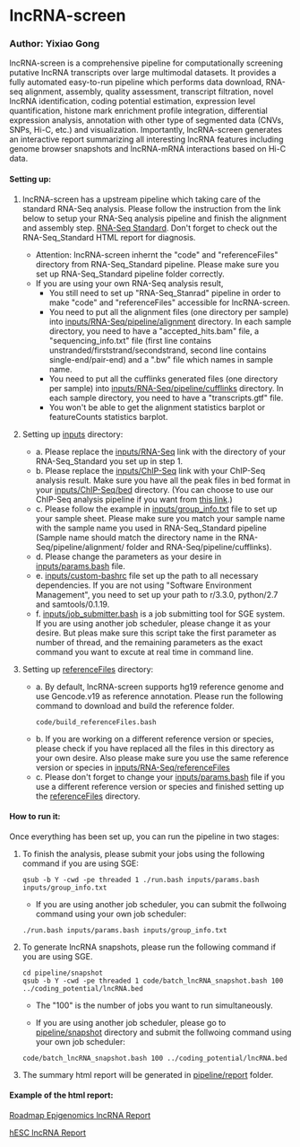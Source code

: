 # lncRNA-screen

### Author: Yixiao Gong

lncRNA-screen is a comprehensive pipeline for computationally screening putative lncRNA transcripts over large multimodal datasets. It provides a fully automated easy-to-run pipeline which performs data download, RNA-seq alignment, assembly, quality assessment, transcript filtration, novel lncRNA identification, coding potential estimation, expression level quantification, histone mark enrichment profile integration, differential expression analysis, annotation with other type of segmented data (CNVs, SNPs, Hi-C, etc.) and visualization. Importantly, lncRNA-screen generates an interactive report summarizing all interesting lncRNA features including genome browser snapshots and lncRNA-mRNA interactions based on Hi-C data. 

#### Setting up:

1. lncRNA-screen has a upstream pipeline which taking care of the standard RNA-Seq analysis. Please follow the instruction from the link below to setup your RNA-Seq analysis pipeline and finish the alignment and assembly step.
  [RNA-Seq Standard](https://github.com/NYU-BFX/RNA-Seq_Standard). Don't forget to check out the RNA-Seq_Standard HTML report for diagnosis.
    * Attention: lncRNA-screen inhernt the "code" and "referenceFiles" directory from RNA-Seq_Standard pipeline. Please make sure you set up RNA-Seq_Standard pipeline folder correctly.
    * If you are using your own RNA-Seq analysis result, 
    	+ You still need to set up "RNA-Seq_Stanrad" pipeline in order to make "code" and "referenceFiles" accessible for lncRNA-screen.
    	+ You need to put all the alignment files (one directory per sample) into [inputs/RNA-Seq/pipeline/alignment](inputs/RNA-Seq/pipeline/alignment/) directory. In each sample directory, you need to have a "accepted_hits.bam" file, a "sequencing_info.txt" file (first line contains unstranded/firststrand/secondstrand, second line contains single-end/pair-end) and a ".bw" file which names in sample name. 
    	+ You need to put all the cufflinks generated files (one directory per sample) into [inputs/RNA-Seq/pipeline/cufflinks](inputs/RNA-Seq/pipeline/cufflinks/) directory. In each sample directory, you need to have a "transcripts.gtf" file.
    	+ You won't be able to get the alignment statistics barplot or featureCounts statistics barplot.

2. Setting up [inputs](inputs/) directory:
    * a. Please replace the [inputs/RNA-Seq](inputs/RNA-Seq) link with the directory of your RNA-Seq_Standard you set up in step 1.
    * b. Please replace the [inputs/ChIP-Seq](inputs/ChIP-Seq) link with your ChIP-Seq analysis result. Make sure you have all the peak files in bed format in your [inputs/ChIP-Seq/bed](inputs/ChIP-Seq/bed) directory. (You can choose to use our ChIP-Seq analysis pipeline if you want from [this link](https://github.com/NYU-BFX/hic-bench/tree/master/pipelines/chipseq-standard).)
    * c. Please follow the example in [inputs/group_info.txt](inputs/group_info.txt) file to set up your sample sheet. Please make sure you match your sample name with the sample name you used in RNA-Seq_Standard pipeline (Sample name should match the directory name in the RNA-Seq/pipeline/alignment/ folder and RNA-Seq/pipeline/cufflinks). 
    * d. Please change the parameters as your desire in [inputs/params.bash](inputs/params.bash) file.
    * e. [inputs/custom-bashrc](inputs/custom-bashrc) file set up the path to all necessary dependencies. If you are not using "Software Environment Management", you need to set up your path to r/3.3.0, python/2.7 and samtools/0.1.19. 
    * f. [inputs/job_submitter.bash](inputs/job_submitter.bash) is a job submitting tool for SGE system. If you are using another job scheduler, please change it as your desire. But pleas make sure this script take the first parameter as number of thread, and the remaining parameters as the exact command you want to excute at real time in command line. 

3. Setting up [referenceFiles](referenceFiles/) directory:
    * a. By default, lncRNA-screen supports hg19 reference genome and use Gencode.v19 as reference annotation. Please run the following command to download and build the reference folder. 
		```
		code/build_referenceFiles.bash
		```
    * b. If you are working on a different reference version or species, please check if you have replaced all the files in this directory as your own desire. Also please make sure you use the same reference version or species in [inputs/RNA-Seq/referenceFiles](inputs/RNA-Seq/referenceFiles)
    * c. Please don't forget to change your [inputs/params.bash](inputs/params.bash) file if you use a different reference version or species and finished setting up the [referenceFiles](referenceFiles/) directory.


#### How to run it:

Once everything has been set up, you can run the pipeline in two stages:

1. To finish the analysis, please submit your jobs using the following command if you are using SGE:
   
	```
	qsub -b Y -cwd -pe threaded 1 ./run.bash inputs/params.bash inputs/group_info.txt
	```
	* If you are using another job scheduler, you can submit the follwoing command using your own job scheduler:
   
	```
	./run.bash inputs/params.bash inputs/group_info.txt
	```
2. To generate lncRNA snapshots, please run the following command if you are using SGE. 

	```
	cd pipeline/snapshot
	qsub -b Y -cwd -pe threaded 1 code/batch_lncRNA_snapshot.bash 100 ../coding_potential/lncRNA.bed
	```
	* The "100" is the number of jobs you want to run simultaneously.

	* If you are using another job scheduler, please go to [pipeline/snapshot](pipeline/snapshot) directory and submit the follwoing command using your own job scheduler:
   
	```
	code/batch_lncRNA_snapshot.bash 100 ../coding_potential/lncRNA.bed
	```
	
3. The summary html report will be generated in [pipeline/report](pipeline/report) folder. 


#### Example of the html report:
[Roadmap Epigenomics lncRNA Report](https://nyuepi:bl00045nyuepi@genome.nyumc.org/results/aifantislab/epigenome/demo/lncRNA-screen/RoadmapEpigenomics/lncRNA_report.html)

[hESC lncRNA Report](https://nyuepi:bl00045nyuepi@genome.nyumc.org/results/aifantislab/epigenome/demo/lncRNA-screen/hESC/lncRNA_report.html)


